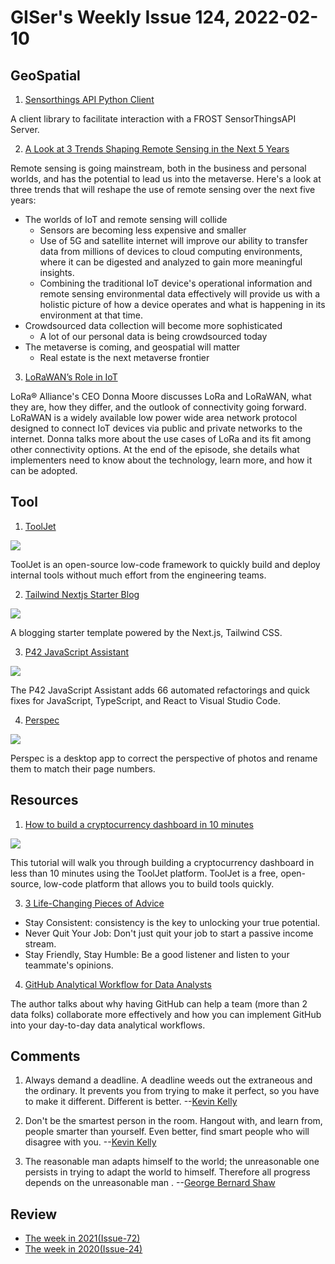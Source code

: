 # GISer's Weekly Issue 124, 2022-02-10

## GeoSpatial

1. [Sensorthings API Python Client](https://pypi.org/project/frost-sta-client/#/)

A client library to facilitate interaction with a FROST SensorThingsAPI Server.

2. [A Look at 3 Trends Shaping Remote Sensing in the Next 5 Years](https://www.gislounge.com/a-look-at-3-trends-shaping-remote-sensing-in-the-next-5-years/)

Remote sensing is going mainstream, both in the business and personal worlds, and has the potential to lead us into the metaverse. Here's a look at three trends that will reshape the use of remote sensing over the next five years:

- The worlds of IoT and remote sensing will collide
  - Sensors are becoming less expensive and smaller
  - Use of 5G and satellite internet will improve our ability to transfer data from millions of devices to cloud computing environments, where it can be digested and analyzed to gain more meaningful insights.
  - Combining the traditional IoT device's operational information and remote sensing environmental data effectively will provide us with a holistic picture of how a device operates and what is happening in its environment at that time.
- Crowdsourced data collection will become more sophisticated
  - A lot of our personal data is being crowdsourced today
- The metaverse is coming, and geospatial will matter
  - Real estate is the next metaverse frontier

3. [LoRaWAN’s Role in IoT](https://www.iotforall.com/podcasts/e157-lorawans-role-in-iot)

LoRa® Alliance's CEO Donna Moore discusses LoRa and LoRaWAN, what they are, how they differ, and the outlook of connectivity going forward. LoRaWAN is a widely available low power wide area network protocol designed to connect IoT devices via public and private networks to the internet. Donna talks more about the use cases of LoRa and its fit among other connectivity options. At the end of the episode, she details what implementers need to know about the technology, learn more, and how it can be adopted.

## Tool

1. [ToolJet](https://github.com/ToolJet/ToolJet)

![](https://user-images.githubusercontent.com/7828962/149466475-1d1f0b3e-8e25-49e8-a5c9-73e068f78de9.png)

ToolJet is an open-source low-code framework to quickly build and deploy internal tools without much effort from the engineering teams.

2. [Tailwind Nextjs Starter Blog](https://github.com/timlrx/tailwind-nextjs-starter-blog)

![](https://www.tailwindawesome.com/rails/active_storage/blobs/redirect/eyJfcmFpbHMiOnsibWVzc2FnZSI6IkJBaHBBbklDIiwiZXhwIjpudWxsLCJwdXIiOiJibG9iX2lkIn19--0efd8a8b9ccc420c3f83970850e228eff06413fd/tailwind-nextjs-starter-blog)

A blogging starter template powered by the Next.js, Tailwind CSS.

3. [P42 JavaScript Assistant](https://github.com/p42ai/refactor-vscode)

![](https://camo.githubusercontent.com/e583727540dd9c26a6c23b6402800ac156abdc9838d9624763feade74f997ef2/68747470733a2f2f7034322e61692f696d6167652f7673636f64652f7673636f64652d6578616d706c652d312e676966)

The P42 JavaScript Assistant adds 66 automated refactorings and quick fixes for JavaScript, TypeScript, and React to Visual Studio Code.

4. [Perspec](https://github.com/feramhq/Perspec)

![](https://github.com/feramhq/Perspec/raw/master/images/perspec_marked_corners.png)

Perspec is a desktop app to correct the perspective of photos and rename them to match their page numbers.

## Resources

1. [How to build a cryptocurrency dashboard in 10 minutes](https://blog.tooljet.com/how-to-build-a-cryptocurrency-dashboard-in-10-minutes/)

![](https://blog.tooljet.com/content/images/size/w2000/2021/11/cover-1.png)

This tutorial will walk you through building a cryptocurrency dashboard in less than 10 minutes using the ToolJet platform. ToolJet is a free, open-source, low-code platform that allows you to build tools quickly.

3. [3 Life-Changing Pieces of Advice](https://javascript.plainenglish.io/i-met-a-rich-programmer-he-gave-me-3-life-changing-pieces-of-advice-a3754d73a50c)

- Stay Consistent: consistency is the key to unlocking your true potential.
- Never Quit Your Job: Don't just quit your job to start a passive income stream.
- Stay Friendly, Stay Humble: Be a good listener and listen to your teammate's opinions.

4. [GitHub Analytical Workflow for Data Analysts](https://towardsdatascience.com/github-analytical-workflow-for-data-analysts-31a28035b563)

The author talks about why having GitHub can help a team (more than 2 data folks) collaborate more effectively and how you can implement GitHub into your day-to-day data analytical workflows.

## Comments

1. Always demand a deadline. A deadline weeds out the extraneous and the ordinary. It prevents you from trying to make it perfect, so you have to make it different. Different is better.
   --[Kevin Kelly ](https://link.zhihu.com/?target=https%3A//kk.org/thetechnium/68-bits-of-unsolicited-advice/)

2. Don't be the smartest person in the room. Hangout with, and learn from, people smarter than yourself. Even better, find smart people who will disagree with you.
   --[Kevin Kelly ](https://link.zhihu.com/?target=https%3A//kk.org/thetechnium/68-bits-of-unsolicited-advice/)

3. The reasonable man adapts himself to the world; the unreasonable one persists in trying to adapt the world to himself. Therefore all progress depends on the unreasonable man .
   --[George Bernard Shaw](https://news.ycombinator.com/item?id=29598581)

## Review

- [The week in 2021(Issue-72)](https://github.com/lkcozy/weekly/blob/master/docs/2021/issue-72.md)
- [The week in 2020(Issue-24)](https://github.com/lkcozy/weekly/blob/master/docs/2020/issue-24.md)
